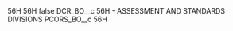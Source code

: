 <?xml version="1.0" encoding="UTF-8"?>
<CustomMetadata xmlns="http://soap.sforce.com/2006/04/metadata" xmlns:xsi="http://www.w3.org/2001/XMLSchema-instance" xmlns:xsd="http://www.w3.org/2001/XMLSchema">
    <description>56H</description>
    <label>56H</label>
    <protected>false</protected>
    <values>
        <field>DCR_BO__c</field>
        <value xsi:type="xsd:string">56H - ASSESSMENT AND STANDARDS DIVISIONS</value>
    </values>
    <values>
        <field>PCORS_BO__c</field>
        <value xsi:type="xsd:string">56H</value>
    </values>
</CustomMetadata>
